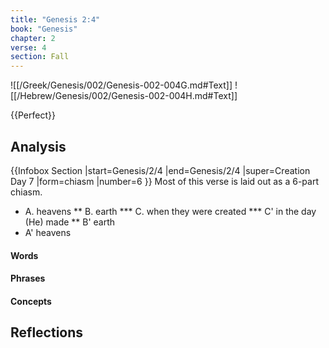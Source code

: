 ```yaml
---
title: "Genesis 2:4"
book: "Genesis"
chapter: 2
verse: 4
section: Fall
---
```

![[/Greek/Genesis/002/Genesis-002-004G.md#Text]]
![[/Hebrew/Genesis/002/Genesis-002-004H.md#Text]]

{{Perfect}}

## Analysis

{{Infobox Section
|start=Genesis/2/4
|end=Genesis/2/4
|super=Creation Day 7
|form=chiasm
|number=6
}}
Most of this verse is laid out as a 6-part chiasm. 
* A. heavens 
** B. earth 
*** C. when they were created 
*** C' in the day (He) made 
** B' earth 
* A' heavens

#### Words

#### Phrases

#### Concepts

## Reflections
